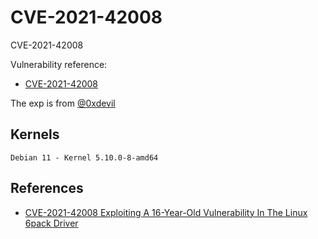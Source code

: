 # CVE-2021-42008

CVE-2021-42008

Vulnerability reference:
 * [CVE-2021-42008](http://cve.mitre.org/cgi-bin/cvename.cgi?name=CVE-2021-42008)  

The exp is from [@0xdevil](https://github.com/0xdevil/CVE-2021-42008)

## Kernels
```
Debian 11 - Kernel 5.10.0-8-amd64
```

## References
+ [CVE-2021-42008 Exploiting A 16-Year-Old Vulnerability In The Linux 6pack Driver](https://syst3mfailure.io/sixpack-slab-out-of-bounds/)